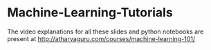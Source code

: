# Machine-Learning-Tutorials
The video explanations for all these slides and python notebooks are present at http://atharvaguru.com/courses/machine-learning-101/
